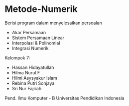 # Metode-Numerik
Berisi program dalam menyelesaikan persoalan
- Akar Persamaan
- Sistem Persamaan Linear
- Interpolasi & Polinomial
- Integrasi Numerik



Kelompok 7:
- Hassan Hidayatullah
- Hilma Nurul F
- Hilmi Asysyakur Islam
- Rebina Putri Sonjaya
- Sri Nur Fajriah

Pend. Ilmu Komputer - B
Universitas Pendidikan Indonesia
